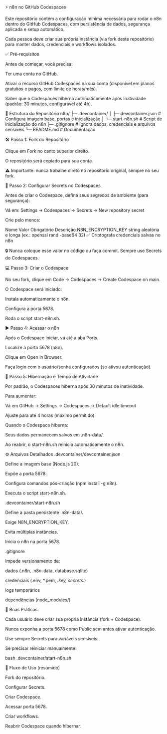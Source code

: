 ⚡ n8n no GitHub Codespaces

Este repositório contém a configuração mínima necessária para rodar o n8n
 dentro do GitHub Codespaces, com persistência de dados, segurança aplicada e setup automático.

Cada pessoa deve criar sua própria instância (via fork deste repositório) para manter dados, credenciais e workflows isolados.

✅ Pré-requisitos

Antes de começar, você precisa:

Ter uma conta no GitHub.

Ativar o recurso GitHub Codespaces na sua conta (disponível em planos gratuitos e pagos, com limite de horas/mês).

Saber que o Codespaces hiberna automaticamente após inatividade (padrão: 30 minutos, configurável até 4h).

📂 Estrutura do Repositório
n8n/
 ├─ .devcontainer/
 │   ├─ devcontainer.json     # Configura imagem base, portas e inicialização
 │   └─ start-n8n.sh          # Script de inicialização do n8n
 ├─ .gitignore                # Ignora dados, credenciais e arquivos sensíveis
 └─ README.md                 # Documentação

🛠️ Passo 1: Fork do Repositório

Clique em Fork no canto superior direito.

O repositório será copiado para sua conta.

⚠️ Importante: nunca trabalhe direto no repositório original, sempre no seu fork.

🔑 Passo 2: Configurar Secrets no Codespaces

Antes de criar o Codespace, defina seus segredos de ambiente (para segurança):

Vá em: Settings → Codespaces → Secrets → New repository secret

Crie pelo menos:

Nome	Valor	Obrigatório	Descrição
N8N_ENCRYPTION_KEY	string aleatória e longa (ex.: openssl rand -base64 32)	✅	Criptografa credenciais salvas no n8n

🔒 Nunca coloque esse valor no código ou faça commit.
Sempre use Secrets do Codespaces.

💻 Passo 3: Criar o Codespace

No seu fork, clique em Code → Codespaces → Create Codespace on main.

O Codespace será iniciado:

Instala automaticamente o n8n.

Configura a porta 5678.

Roda o script start-n8n.sh.

▶️ Passo 4: Acessar o n8n

Após o Codespace iniciar, vá até a aba Ports.

Localize a porta 5678 (n8n).

Clique em Open in Browser.

Faça login com o usuário/senha configurados (se ativou autenticação).

🔄 Passo 5: Hibernação e Tempo de Atividade

Por padrão, o Codespaces hiberna após 30 minutos de inatividade.

Para aumentar:

Vá em GitHub → Settings → Codespaces → Default idle timeout

Ajuste para até 4 horas (máximo permitido).

Quando o Codespace hiberna:

Seus dados permanecem salvos em .n8n-data/.

Ao reabrir, o start-n8n.sh reinicia automaticamente o n8n.

⚙️ Arquivos Detalhados
.devcontainer/devcontainer.json

Define a imagem base (Node.js 20).

Expõe a porta 5678.

Configura comandos pós-criação (npm install -g n8n).

Executa o script start-n8n.sh.

.devcontainer/start-n8n.sh

Define a pasta persistente .n8n-data/.

Exige N8N_ENCRYPTION_KEY.

Evita múltiplas instâncias.

Inicia o n8n na porta 5678.

.gitignore

Impede versionamento de:

dados (.n8n, .n8n-data, database.sqlite)

credenciais (.env, *.pem, *.key, secrets.*)

logs temporários

dependências (node_modules/)

📌 Boas Práticas

Cada usuário deve criar sua própria instância (fork + Codespace).

Nunca exponha a porta 5678 como Public sem antes ativar autenticação.

Use sempre Secrets para variáveis sensíveis.

Se precisar reiniciar manualmente:

bash .devcontainer/start-n8n.sh

🚦 Fluxo de Uso (resumido)

Fork do repositório.

Configurar Secrets.

Criar Codespace.

Acessar porta 5678.

Criar workflows.

Reabrir Codespace quando hibernar.
